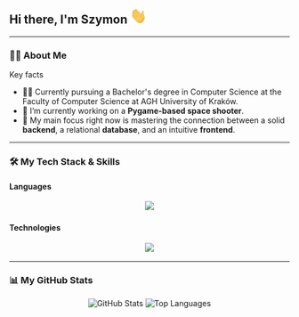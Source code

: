 ## Hi there, I'm Szymon <img src="https://raw.githubusercontent.com/ABSphreak/ABSphreak/master/gifs/Hi.gif" width="30px">

---

### 👨‍💻 About Me

Key facts
- 👨‍🎓 Currently pursuing a Bachelor's degree in Computer Science at the Faculty of Computer Science at AGH University of Kraków.
- 🔭 I’m currently working on a **Pygame-based space shooter**.
- 🌱 My main focus right now is mastering the connection between a solid **backend**, a relational **database**, and an intuitive **frontend**.

---

### 🛠️ My Tech Stack & Skills

#### Languages 
<p align="center">
  <a href="https://skillicons.dev">
    <img src="https://skillicons.dev/icons?i=py,java,js,ts,html,css,mysql,react" />
  </a>
</p>


#### Technologies
<p align="center">
  <a href="https://skillicons.dev">
    <img src="https://skillicons.dev/icons?i=git,gradle,blender,ps,pr" />
  </a>
</p>

---

### 📊 My GitHub Stats

<p align="center">
  <img src="https://github-readme-stats.vercel.app/api?username=SZYMMIX&show_icons=true&theme=radical" alt="GitHub Stats" />
  <img src="https://github-readme-stats.vercel.app/api/top-langs/?username=SZYMMIX&layout=compact&theme=radical" alt="Top Languages" />
</p>
